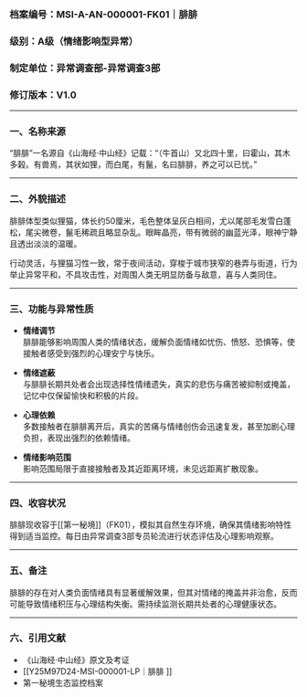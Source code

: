 
### 档案编号：MSI-A-AN-000001-FK01｜腓腓

### 级别：A级（情绪影响型异常）

### 制定单位：异常调查部-异常调查3部

### 修订版本：V1.0

---

### 一、名称来源

“腓腓”一名源自《山海经·中山经》记载：“（牛首山）又北四十里，曰霍山，其木多榖。有兽焉，其状如狸，而白尾，有鬣，名曰腓腓，养之可以已忧。”

---

### 二、外貌描述

腓腓体型类似狸猫，体长约50厘米，毛色整体呈灰白相间，尤以尾部毛发雪白蓬松，尾尖微卷，鬣毛稀疏且略显杂乱。眼眸晶亮，带有微弱的幽蓝光泽，眼神宁静且透出淡淡的温暖。

行动灵活，与狸猫习性一致，常于夜间活动，穿梭于城市狭窄的巷弄与街道，行为举止异常平和，不具攻击性，对周围人类无明显防备与敌意，喜与人类同住。

---

### 三、功能与异常性质

- **情绪调节**  
  腓腓能够影响周围人类的情绪状态，缓解负面情绪如忧伤、愤怒、恐惧等，使接触者感受到强烈的心理安宁与快乐。

- **情绪遮蔽**  
  与腓腓长期共处者会出现选择性情绪遗失，真实的悲伤与痛苦被抑制或掩盖，记忆中仅保留愉快和积极的片段。

- **心理依赖**  
  多数接触者在腓腓离开后，真实的苦痛与情绪创伤会迅速复发，甚至加剧心理负担，表现出强烈的依赖情绪。

- **情绪影响范围**  
  影响范围局限于直接接触者及其近距离环境，未见远距离扩散现象。

---

### 四、收容状况

腓腓现收容于[[第一秘境]]（FK01），模拟其自然生存环境，确保其情绪影响特性得到适当监控。每日由异常调查3部专员轮流进行状态评估及心理影响观察。

---

### 五、备注

腓腓的存在对人类负面情绪具有显著缓解效果，但其对情绪的掩盖并非治愈，反而可能导致情绪积压与心理结构失衡。需持续监测长期共处者的心理健康状态。

---

### 六、引用文献

- 《山海经·中山经》原文及考证  
- [[Y25M97D24-MSI-000001-LP｜腓腓  ]]
- 第一秘境生态监控档案
